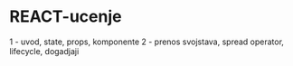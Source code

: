 # REACT-ucenje
1 - uvod, state, props, komponente
2 - prenos svojstava, spread operator, lifecycle, dogadjaji
